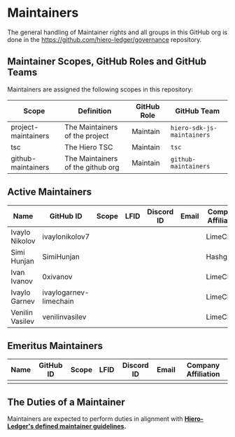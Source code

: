 # Maintainers

The general handling of Maintainer rights and all groups in this GitHub org is done in the https://github.com/hiero-ledger/governance repository.

## Maintainer Scopes, GitHub Roles and GitHub Teams

Maintainers are assigned the following scopes in this repository:

|        Scope        |            Definition             | GitHub Role |        GitHub Team         |
|---------------------|-----------------------------------|-------------|----------------------------|
| project-maintainers | The Maintainers of the project    | Maintain    | `hiero-sdk-js-maintainers` |
| tsc                 | The Hiero TSC                     | Maintain    | `tsc`                      |
| github-maintainers  | The Maintainers of the github org | Maintain    | `github-maintainers`       |

## Active Maintainers

<!-- Please keep this sorted alphabetically by github -->

| Name                | GitHub ID              | Scope | LFID | Discord ID | Email | Company Affiliation |
|-------------------- | ---------------------- | ----- | ---- | ---------- | ----- | ------------------- |
| Ivaylo Nikolov      | ivaylonikolov7         |       |      |            |       | LimeChain           |
| Simi Hunjan         | SimiHunjan             |       |      |            |       | Hashgraph           |
| Ivan Ivanov         | 0xivanov               |       |      |            |       | LimeChain           |
| Ivaylo Garnev       | ivaylogarnev-limechain |       |      |            |       | LimeChain           |
| Venilin Vasilev     | venilinvasilev         |       |      |            |       | LimeChain           |

## Emeritus Maintainers

| Name | GitHub ID | Scope | LFID | Discord ID | Email | Company Affiliation |
|----- | --------- | ----- | ---- | ---------- | ----- | ------------------- |
|      |           |       |      |            |       |                     |

## The Duties of a Maintainer

Maintainers are expected to perform duties in alignment with **[Hiero-Ledger's defined maintainer guidelines](https://github.com/hiero-ledger/governance/blob/main/roles-and-groups.md#maintainers).**
